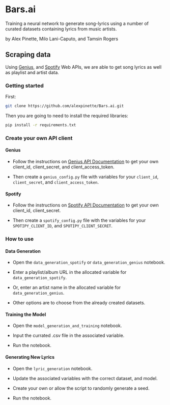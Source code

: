 # Bars.ai

Training a neural network to generate song-lyrics using a number of curated datasets containing lyrics from music artists.

by Alex Pinette, Milo Lani-Caputo, and Tamsin Rogers

## Scraping data

Using [Genius](https://docs.genius.com/), and [Spotify](https://developer.spotify.com/documentation/web-api/) Web APIs, we are able to get song lyrics as well as playlist and artist data.

### Getting started

First:

```bash
git clone https://github.com/alexpinette/Bars.ai.git
```

Then you are going to need to install the required libraries:

```bash
pip install -r requirements.txt
```

### Create your own API client

#### Genius

- Follow the instructions on [Genius API Documentation](https://docs.genius.com/) to get your own client_id, client_secret, and client_access_token.

- Then create a `genius_config.py` file with variables for your `client_id`, `client_secret`, and `client_access_token`.

#### Spotify

- Follow the instructions on [Spotify API Documentation](https://developer.spotify.com/documentation/web-api/) to get your own client_id, client_secret.

- Then create a `spotify_config.py` file with the variables for your `SPOTIPY_CLIENT_ID`, and `SPOTIPY_CLIENT_SECRET`.

### How to use

#### Data Generation

- Open the `data_generation_spotify` or `data_generation_genius` notebook. 

- Enter a playlist/album URL in the allocated variable for `data_generation_spotify`.

- Or, enter an artist name in the allocated variable for `data_generation_genius`.

- Other options are to choose from the already created datasets.

#### Training the Model

- Open the `model_generation_and_training` notebook.

- Input the currated .csv file in the associated variable.

- Run the notebook.

#### Generating New Lyrics

- Open the `lyric_generation` notebook.

- Update the associated variables with the correct dataset, and model.

- Create your own or allow the script to randomly generate a seed.

- Run the notebook.
